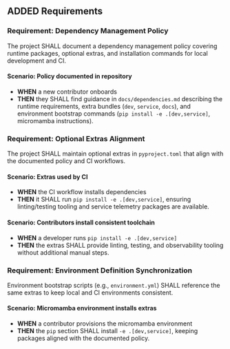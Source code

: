 ## ADDED Requirements

### Requirement: Dependency Management Policy
The project SHALL document a dependency management policy covering runtime packages, optional extras, and installation commands for local development and CI.

#### Scenario: Policy documented in repository
- **WHEN** a new contributor onboards
- **THEN** they SHALL find guidance in `docs/dependencies.md` describing the runtime requirements, extra bundles (`dev`, `service`, `docs`), and environment bootstrap commands (`pip install -e .[dev,service]`, micromamba instructions).

### Requirement: Optional Extras Alignment
The project SHALL maintain optional extras in `pyproject.toml` that align with the documented policy and CI workflows.

#### Scenario: Extras used by CI
- **WHEN** the CI workflow installs dependencies
- **THEN** it SHALL run `pip install -e .[dev,service]`, ensuring linting/testing tooling and service telemetry packages are available.

#### Scenario: Contributors install consistent toolchain
- **WHEN** a developer runs `pip install -e .[dev,service]`
- **THEN** the extras SHALL provide linting, testing, and observability tooling without additional manual steps.

### Requirement: Environment Definition Synchronization
Environment bootstrap scripts (e.g., `environment.yml`) SHALL reference the same extras to keep local and CI environments consistent.

#### Scenario: Micromamba environment installs extras
- **WHEN** a contributor provisions the micromamba environment
- **THEN** the `pip` section SHALL install `-e .[dev,service]`, keeping packages aligned with the documented policy.

